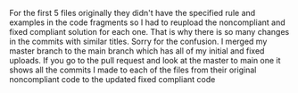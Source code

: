 For the first 5 files originally they didn't have the specified rule and examples in the code fragments so I had to reupload the noncompliant and fixed compliant solution for each one.
That is why there is so many changes in the commits with similar titles. 
Sorry for the confusion. 
I merged my master branch to the main branch which has all of my initial and fixed uploads. If you go to the pull request and look at the master to main one it shows all the commits I made to each of the files from their original noncompliant code to the updated fixed compliant code 
